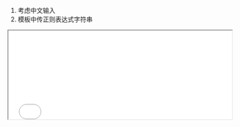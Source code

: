 1. 考虑中文输入
2. 模板中传正则表达式字符串

<iframe src="./root/javascript/limit_input_demo.html" width="100%" height="200"></iframe>
